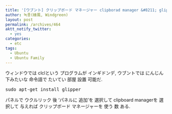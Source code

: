 ```yaml
---
title: '[ウブント] クリップボード マネージャー clipborad manager &#8211; glipper'
author: 녹풍(綠風, Windgreen)
layout: post
permalink: /archives/464
aktt_notify_twitter:
  - yes
categories:
  - etc
tags:
  - Ubuntu
  - Ubuntu Family
---
```

ウィンドウでは clclという プログラムが インギドンデ, ウブントでは にんじん 下みたいな 命令語で たいてい 部屋 設置 可能だ. <pre class="brush:plain">sudo apt-get install glipper</pre>

パネルで ウクルリック 後 &#8216;パネルに 追加&#8217;を 選択して clipboard managerを 選択して 与えれば クリップボード マネージャーを 使う 数 ある.